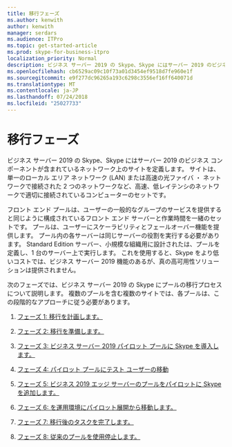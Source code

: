 ```yaml
---
title: 移行フェーズ
ms.author: kenwith
author: kenwith
manager: serdars
ms.audience: ITPro
ms.topic: get-started-article
ms.prod: skype-for-business-itpro
localization_priority: Normal
description: ビジネス サーバー 2019 の Skype、Skype にはサーバー 2019 のビジネス コンポーネントが含まれているネットワーク上のサイトを定義します。 サイトは、単一のローカル エリア ネットワーク (LAN) または高速の光ファイバ ・ ネットワークで接続された 2 つのネットワークなど、高速、低レイテンシのネットワークで適切に接続されているコンピューターのセットです。
ms.openlocfilehash: cb6529ac09c10f73a01d3454ef9518d7fe960e1f
ms.sourcegitcommit: e9f277dc96265a193c6298c3556ef16ff640071d
ms.translationtype: MT
ms.contentlocale: ja-JP
ms.lasthandoff: 07/24/2018
ms.locfileid: "25027733"
---
```

# <a name="migration-phases"></a>移行フェーズ

ビジネス サーバー 2019 の Skype、Skype にはサーバー 2019 のビジネス コンポーネントが含まれているネットワーク上のサイトを定義します。 サイトは、単一のローカル エリア ネットワーク (LAN) または高速の光ファイバ ・ ネットワークで接続された 2 つのネットワークなど、高速、低レイテンシのネットワークで適切に接続されているコンピューターのセットです。 
  
フロント エンド プールは、ユーザーの一般的なグループのサービスを提供すると同じように構成されているフロント エンド サーバーと作業時間を一緒のセットです。 プールは、ユーザーにスケーラビリティとフェールオーバー機能を提供します。 プール内の各サーバーは同じサーバーの役割を実行する必要があります。 Standard Edition サーバー、小規模な組織用に設計されたは、プールを定義し、1 台のサーバー上で実行します。 これを使用すると、Skype をより低いコストでは、ビジネス サーバー 2019 機能のあるが、真の高可用性ソリューションは提供されません。 
  
次のフェーズでは、ビジネス サーバー 2019 の Skype にプールの移行プロセスについて説明します。 複数のプールを含む複数のサイトでは、各プールは、この段階的なアプローチに従う必要があります。
  
1. [フェーズ 1: 移行を計画します。](phase-1-plan-your-migration.md)
    
2. [フェーズ 2: 移行を準備します。](phase-2-prepare-for-migration.md)
    
3. [フェーズ 3: ビジネス サーバー 2019 パイロット プールに Skype を導入します。](phase-3-deploy-pilot-pool.md)
    
4. [フェーズ 4: パイロット プールにテスト ユーザーの移動](phase-4-move-test-users-to-the-pilot-pool.md)
    
5. [フェーズ 5: ビジネス 2019 エッジ サーバーのプールをパイロットに Skype を追加します。](phase-5-add-edge-server-to-pilot-pool.md)
    
6. [フェーズ 6: を運用環境にパイロット展開から移動します。](phase-6-move-from-pilot-deployment-into-production.md)
    
7. [フェーズ 7: 移行後のタスクを完了します。](phase-7-complete-post-migration-tasks.md)
    
8. [フェーズ 8: 従来のプールを使用停止します。](phase-8-decommission-legacy-pools.md)
    

